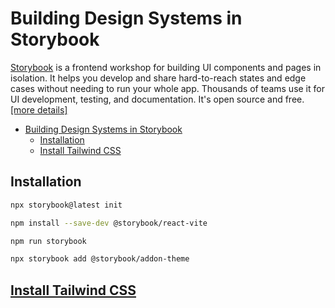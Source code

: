 # Building Design Systems in Storybook

[Storybook](https://storybook.js.org/docs#what-is-storybook) is a frontend workshop for building UI components and pages in isolation. It helps you develop and share hard-to-reach states and edge cases without needing to run your whole app. Thousands of teams use it for UI development, testing, and documentation. It's open source and free.[[more details]](https://stevekinney.net/courses/storybook/setting-up)

- [Building Design Systems in Storybook](#building-design-systems-in-storybook)
  - [Installation](#installation)
  - [Install Tailwind CSS](#install-tailwind-css)

## Installation

```sh
npx storybook@latest init

npm install --save-dev @storybook/react-vite

npm run storybook

npx storybook add @storybook/addon-theme

```

## [Install Tailwind CSS](https://github.com/mehradi-github/ref-portfolio?tab=readme-ov-file#install-tailwind-css-with-nextjs)
